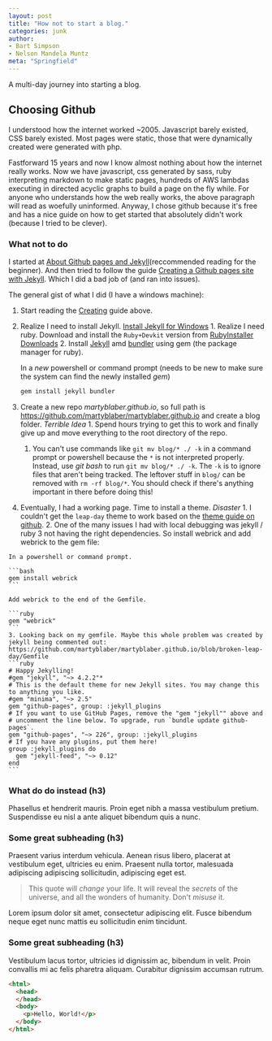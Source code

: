 ```yaml
---
layout: post
title: "How not to start a blog."
categories: junk
author:
- Bart Simpson
- Nelson Mandela Muntz
meta: "Springfield"
---
```


A multi-day journey into starting a blog.

## Choosing Github

I understood how the internet worked ~2005. Javascript barely existed, CSS barely existed. Most pages were static, those that were dynamically created were generated with php. 

Fastforward 15 years and now I know almost nothing about how the internet really works. Now we have javascript, css generated by sass, ruby interpreting markdown to make static pages, hundreds of AWS lambdas executing in directed acyclic graphs to build a page on the fly while. For anyone who understands how the web really works, the above paragraph will read as woefully uninformed. Anyway, I chose github because it's free and has a nice guide on how to get started that absolutely didn't work (because I tried to be clever).

### What not to do

I started at [About Github pages and Jekyll][gj-about](reccommended reading for the beginner). And then tried to follow the guide [Creating a Github pages site with Jekyll][gj-create]. Which I did a bad job of (and ran into issues).

The general gist of what I did (I have a windows machine):
1. Start reading the [Creating][gj-create] guide above.
  1. Realize I need to install Jekyll. [Install Jekyll for Windows][jekyll-install]
    1. Realize I need ruby. Download and install the `Ruby+Devkit` version from [RubyInstaller Downloads][ruby-downloads]
    2. Install [Jekyll][jekyll-install] amd [bundler][bundler] using gem (the package manager for ruby).
    
      In a *new* powershell or command prompt (needs to be new to make sure the system can find the newly installed *gem*)
      
      ```bash
      gem install jekyll bundler
      ```
  2. Create a new repo *martyblaber.github.io*, so full path is https://github.com/martyblaber/martyblaber.github.io and create a blog folder. *Terrible Idea*
    1. Spend hours trying to get this to work and finally give up and move everything to the root directory of the repo.
      1. You can't use commands like `git mv blog/* ./ -k` in a command prompt or powershell because the `*` is not interpreted properly. Instead, use *git bash* to run `git mv blog/* ./ -k`. The `-k` is to ignore files that aren't being tracked. The leftover stuff in `blog/` can be removed with `rm -rf blog/*`. You should check if there's anything important in there before doing this!
  3. Eventually, I had a working page. Time to install a theme. *Disaster*
    1. I couldn't get the `leap-day` theme to work based on the [theme guide on github][theme-github].
    2. One of the many issues I had with local debugging was jekyll / ruby 3 not having the right dependencies. So install webrick and add webrick to the gem file:
    
    In a powershell or command prompt.
    
    ```bash
    gem install webrick
    ```

    Add webrick to the end of the Gemfile.

    ```ruby    
    gem "webrick"
    ```
    3. Looking back on my gemfile. Maybe this whole problem was created by jekyll being commented out:
    https://github.com/martyblaber/martyblaber.github.io/blob/broken-leap-day/Gemfile
    ```ruby
    # Happy Jekylling!
    #gem "jekyll", "~> 4.2.2"*
    # This is the default theme for new Jekyll sites. You may change this to anything you like.
    #gem "minima", "~> 2.5"
    gem "github-pages", group: :jekyll_plugins
    # If you want to use GitHub Pages, remove the "gem "jekyll"" above and
    # uncomment the line below. To upgrade, run `bundle update github-pages`.
    gem "github-pages", "~> 226", group: :jekyll_plugins
    # If you have any plugins, put them here!
    group :jekyll_plugins do
      gem "jekyll-feed", "~> 0.12"
    end
    ```
  

### What do do instead (h3)


Phasellus et hendrerit mauris. Proin eget nibh a massa vestibulum pretium. Suspendisse eu nisl a ante aliquet bibendum quis a nunc.

### Some great subheading (h3)

Praesent varius interdum vehicula. Aenean risus libero, placerat at vestibulum eget, ultricies eu enim. Praesent nulla tortor, malesuada adipiscing adipiscing sollicitudin, adipiscing eget est.

> This quote will *change* your life. It will reveal the <i>secrets</i> of the universe, and all the wonders of humanity. Don't <em>misuse</em> it.

Lorem ipsum dolor sit amet, consectetur adipiscing elit. Fusce bibendum neque eget nunc mattis eu sollicitudin enim tincidunt.

### Some great subheading (h3)

Vestibulum lacus tortor, ultricies id dignissim ac, bibendum in velit. Proin convallis mi ac felis pharetra aliquam. Curabitur dignissim accumsan rutrum.

```html
<html>
  <head>
  </head>
  <body>
    <p>Hello, World!</p>
  </body>
</html>
```



[gj-about]:    https://docs.github.com/en/pages/setting-up-a-github-pages-site-with-jekyll/about-github-pages-and-jekyll
[gj-create]:   https://docs.github.com/en/pages/setting-up-a-github-pages-site-with-jekyll/creating-a-github-pages-site-with-jekyll
[jekyll-install]: https://jekyllrb.com/docs/installation/windows/
[ruby-downloads]: https://rubyinstaller.org/downloads/
[bundler]:        https://bundler.io/
[theme-github]:   https://docs.github.com/en/pages/setting-up-a-github-pages-site-with-jekyll/adding-a-theme-to-your-github-pages-site-using-jekyll